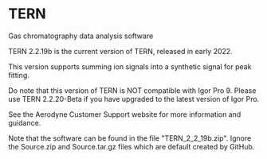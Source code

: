 # TERN
Gas chromatography data analysis software

TERN 2.2.19b is the current version of TERN, released in early 2022.

This version supports summing ion signals into a synthetic signal for peak fitting.

Do note that this version of TERN is NOT compatible with Igor Pro 9. Please use TERN 2.2.20-Beta if you have upgraded to the latest version of Igor Pro.

See the Aerodyne Customer Support website for more information and guidance.

Note that the software can be found in the file "TERN_2_2_19b.zip". Ignore the Source.zip and Source.tar.gz files which are default created by GitHub.
